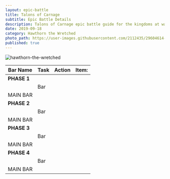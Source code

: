```yaml
---
layout: epic-battle
title: Talons of Carnage
subtitle: Epic Battle Details
description: Talons of Carnage epic battle guide for the kingdoms at war game
date: 2019-09-18
category: Hawthorn the Wretched
photo_path: https://user-images.githubusercontent.com/2112435/29604614-4728f200-87a5-11e7-9739-68e51a340978.png
published: true
---
```

![hawthorn-the-wretched](https://user-images.githubusercontent.com/2112435/29604614-4728f200-87a5-11e7-9739-68e51a340978.png)


| Bar Name | Task | Action | Item: |
| --- | --- | --- | --- |
| __PHASE 1__ | | | |
| | Bar | | |
| MAIN BAR | | | |
| __PHASE 2__ | | | |
| | Bar | | |
| MAIN BAR | | | |
| __PHASE 3__ | | | |
| | Bar | | |
| MAIN BAR | | | |
| __PHASE 4__ | | | |
| | Bar | | |
| MAIN BAR | | | |
